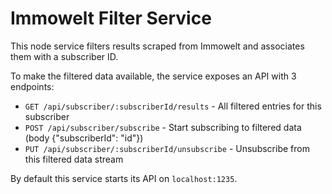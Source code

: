 # Immowelt Filter Service

This node service filters results scraped from Immowelt and associates them with a subscriber ID.

To make the filtered data available, the service exposes an API with 3 endpoints:
* `GET /api/subscriber/:subscriberId/results` - All filtered entries for this subscriber
* `POST /api/subscriber/subscribe` - Start subscribing to filtered data (body {"subscriberId": "id"})
* `PUT /api/subscriber/:subscriberId/unsubscribe` - Unsubscribe from this filtered data stream

By default this service starts its API on `localhost:1235`.
